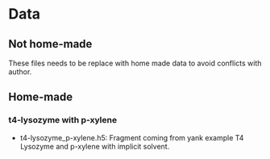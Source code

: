 # Data

## Not home-made

These files needs to be replace with home made data to avoid conflicts with
author.

## Home-made

### t4-lysozyme with p-xylene

- t4-lysozyme_p-xylene.h5:
Fragment coming from yank example T4 Lysozyme and p-xylene with implicit
solvent.
